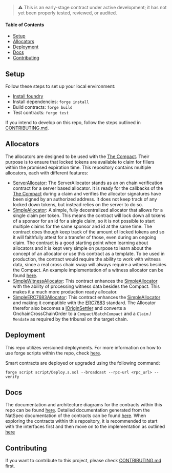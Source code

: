 > :warning: This is an early-stage contract under active development; it has not yet been properly tested, reviewed, or audited.

#### Table of Contents

- [Setup](#setup)
- [Allocators](#allocators)
- [Deployment](#deployment)
- [Docs](#docs)
- [Contributing](#contributing)

## Setup

Follow these steps to set up your local environment:

- [Install foundry](https://book.getfoundry.sh/getting-started/installation)
- Install dependencies: `forge install`
- Build contracts: `forge build`
- Test contracts: `forge test`

If you intend to develop on this repo, follow the steps outlined in [CONTRIBUTING.md](CONTRIBUTING.md#install).

## Allocators

The allocators are designed to be used with the [The Compact](https://github.com/uniswap/the-compact). Their purpose is to ensure that locked tokens are available to claim for fillers within the promised expiration time. This repository contains multiple allocators, each with different features:
- [ServerAllocator](src/allocators/ServerAllocator.sol): The ServerAllocator stands as an on chain verification contract for a server based allocator. It is ready for the callbacks of the [The Compact](https://github.com/uniswap/the-compact) during a claim and verifies the allocator signatures have been signed by an authorized address. It does not keep track of any locked down tokens, but instead relies on the server to do so.
- [SimpleAllocator](src/allocators/SimpleAllocator.sol): A simple, fully decentralized allocator that allows for a single claim per token. This means the contract will lock down all tokens of a sponsor for an id for a single claim, so it is not possible to start multiple claims for the same sponsor and id at the same time. The contract does though keep track of the amount of locked tokens and so it will faithfully attest for a transfer of those, even during an ongoing claim. The contract is a good starting point when learning about allocators and it is kept very simple on purpose to learn about the concept of an allocator or use this contract as a template. To be used in production, the contract would require the ability to work with witness data, since a real cross chain swap will always require a witness besides the Compact. An example implementation of a witness allocator can be found [here](src/allocators/SimpleWitnessAllocator.sol).
- [SimpleWitnessAllocator](src/allocators/SimpleWitnessAllocator.sol): This contract enhances the [SimpleAllocator](src/allocators/SimpleAllocator.sol) with the ability of processing witness data besides the Compact. This makes it a much more production ready allocator.
- [SimpleERC7683Allocator](src/allocators/SimpleERC7683Allocator.sol): This contract enhances the [SimpleAllocator](src/allocators/SimpleAllocator.sol) and making it compatible with the [ERC7683](https://eips.ethereum.org/EIPS/eip-7683) standard. The Allocator therefor also becomes a [IOriginSettler](src/interfaces/ERC7683/IOriginSettler.sol) and converts a OnchainCrossChainOrder to a `Compact`/`BatchCompact` and a `Claim` / `Mendate` as required by the tribunal on the target chain.

## Deployment

This repo utilizes versioned deployments. For more information on how to use forge scripts within the repo, check [here](CONTRIBUTING.md#deployment).

Smart contracts are deployed or upgraded using the following command:

```shell
forge script script/Deploy.s.sol --broadcast --rpc-url <rpc_url> --verify
```

## Docs

The documentation and architecture diagrams for the contracts within this repo can be found [here](docs/).
Detailed documentation generated from the NatSpec documentation of the contracts can be found [here](docs/autogen/src/src/).
When exploring the contracts within this repository, it is recommended to start with the interfaces first and then move on to the implementation as outlined [here](CONTRIBUTING.md#natspec--comments)

## Contributing

If you want to contribute to this project, please check [CONTRIBUTING.md](CONTRIBUTING.md) first.
